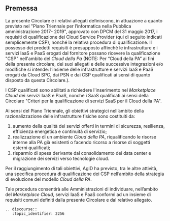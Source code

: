 ## Premessa 

La presente Circolare e i relativi allegati definiscono, in attuazione a quanto
previsto nel "Piano Triennale per l’informatica nella Pubblica amministrazione
2017- 2019", approvato con DPCM del 31 maggio 2017, i requisiti di
qualificazione dei Cloud Service Provider (qui di seguito indicati
semplicemente CSP), nonché la relativa procedura di qualificazione. Il possesso
dei predetti requisiti è presupposto affinchè le infrastrutture e i servizi IaaS e PaaS
erogati dal fornitore possano ricevere la qualificazione "CSP"
nell'ambito del *Cloud della Pa* (NOTE:  Per “Cloud della PA” ai fini della presente
circolare, dei suoi allegati e delle successive integrazioni e/o modifiche si
intende: l’insieme delle infrastrutture e servizi IaaS e PaaS erogati da Cloud
SPC, dai PSN e dai CSP qualificati ai sensi di quanto disposto da questa
Circolare.). 

I CSP qualificati sono abilitati a richiedere l'inserimento nel *Marketplace Cloud* 
dei servizi IaaS e PaaS, nonchè i SaaS qualificati ai sensi della Circolare 
"Criteri per la qualificazione di servizi SaaS per il Cloud della PA".

Ai sensi del Piano Triennale, gli obiettivi strategici nell’ambito della
razionalizzazione delle infrastrutture fisiche sono costituiti da:

1. aumento della qualità dei servizi offerti in termini di sicurezza,
   resilienza, efficienza energetica e continuità di servizio;
2. realizzazione di un ambiente *Cloud della PA*, riqualificando le risorse
   interne alla PA già esistenti o facendo ricorso a risorse di soggetti
   esterni qualificati;
3. risparmio di spesa derivante dal consolidamento dei data center e migrazione
   dei servizi verso tecnologie cloud.

Per il raggiungimento di tali obiettivi, AgID ha previsto, tra le altre
attività, una specifica procedura di qualificazione dei CSP 
nell’ambito della strategia di evoluzione del modello *Cloud della PA*. 

Tale procedura consentirà alle Amministrazioni di individuare, nell’ambito del *Marketplace Cloud*,
servizi IaaS e PaaS conformi ad un insieme di requisiti comuni definiti dalla presente Circolare
e dal relativo allegato.


```eval_rst
.. discourse::
   :topic_identifier: 2256
```
